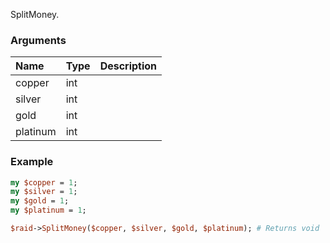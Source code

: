 SplitMoney.
### Arguments
**Name**|**Type**|**Description**
:---|:---|:---
copper|int|
silver|int|
gold|int|
platinum|int|

### Example

```perl
my $copper = 1;
my $silver = 1;
my $gold = 1;
my $platinum = 1;

$raid->SplitMoney($copper, $silver, $gold, $platinum); # Returns void
```
